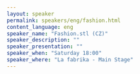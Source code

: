 ```yaml
---
layout: speaker
permalink: speakers/eng/fashion.html
content_language: eng
speaker_name: "Fashion.stl (CZ)"
speaker_description: ""
speaker_presentation: ""
speaker_when: "Saturday 18:00"
speaker_where: "La fabrika - Main Stage"
---
```

